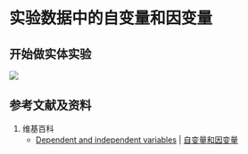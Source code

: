 # 实验数据中的自变量和因变量

## 开始做实体实验

![](/images/实验中需要的多种工具/在坐标系里绘出实验得出的多个数据/实验数据中的自变量和因变量/1a1.jpg)

## 参考文献及资料

1. 维基百科
	- [Dependent and independent variables](https://en.wikipedia.org/wiki/Dependent_and_independent_variables) | [自变量和因变量](https://zh.wikipedia.org/wiki/%E8%87%AA%E5%8F%98%E9%87%8F%E5%92%8C%E5%9B%A0%E5%8F%98%E9%87%8F)
